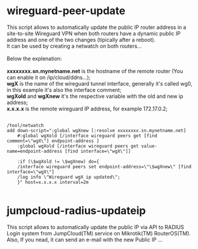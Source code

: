 # wireguard-peer-update

This script allows to automatically update the public IP router address in a site-to-site Wireguard VPN when both routers have a dynamic public IP address and one of the two changes (tipically after a reboot).<br/>
It can be used by creating a netwatch on both routers...<br/>
<br/>
Below the explenation:<br/>
<br/>
<b>xxxxxxxx.sn.mynetname.net</b> is the hostname of the remote router (You can enable it on /ip/cloud/ddns...);<br/>
<b>wgX</b> is the name of the wireguard tunnel interface, generally it's called wg0, in this example it's also the interface comment;<br/>
<b>wgXold</b> and <b>wgXnew</b> it's the respective variable with the old and new ip address;<br/>
<b>x.x.x.x</b> is the remote wireguard IP address, for example 172.17.0.2;<br/>

<pre>
  <code>
/tool/netwatch
add down-script=":global wgXnew [:resolve xxxxxxxx.sn.mynetname.net]
    #:global wgXold [/interface wireguard peers get [find comment=\"wgX\"] endpoint-address ]
    :global wgXold [/interface wireguard peers get value-name=endpoint-address [find interface=\"wgX\"]]
    
    :if (\$wgXold != \$wgXnew) do={
    /interface wireguard peers set endpoint-address=\"\$wgXnew\" [find interface=\"wgX\"]
    /log info \"Wireguard wgX ip updated\";
    }" host=x.x.x.x interval=2m
  </code>
</pre>



# jumpcloud-radius-updateip

This script allows to automatically update the public IP via API to RADIUS Login system from JumpCloud(TM) service on Mikrotik(TM) RouterOS(TM).<br/>
Also, If you nead, it can send an e-mail with the new Public IP ... 
